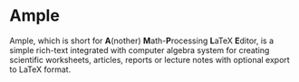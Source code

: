 # Ample

<dl>
Ample, which is short for <b>A</b>(nother) <b>M</b>ath-<b>P</b>rocessing <b>L</b>aTeX <b>E</b>ditor, is a simple rich-text integrated with computer algebra system for creating scientific worksheets, articles, reports or lecture notes with optional export to LaTeX format.
</dl>